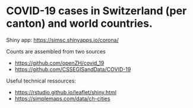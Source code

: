 # COVID-19 cases in Switzerland (per canton) and world countries.
Shiny app: https://simsc.shinyapps.io/corona/

Counts are assembled from two sources 
- https://github.com/openZH/covid_19
- https://github.com/CSSEGISandData/COVID-19

Useful technical ressources: 
- https://rstudio.github.io/leaflet/shiny.html
- https://simplemaps.com/data/ch-cities
